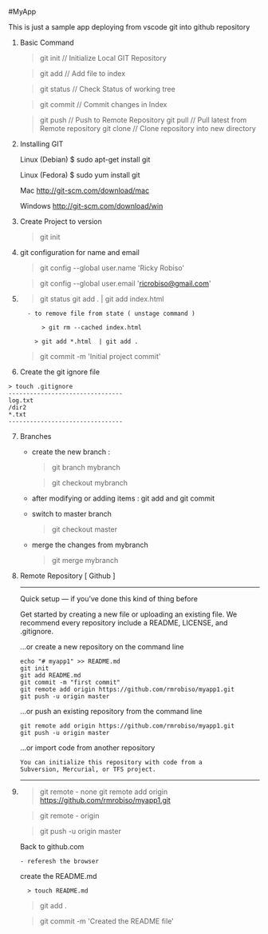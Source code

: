 #MyApp

This is just a sample app deploying from vscode git into github repository

 1. Basic Command

	> git init 		// Initialize Local GIT Repository

	> git add <file>	// Add file to index

	> git status		// Check Status of working tree

	> git commit		// Commit changes in Index
	
	> git push		// Push to Remote Repository
	> git pull		// Pull latest from Remote repository
	> git clone		// Clone repository into new directory

 2. Installing GIT
	
	Linux (Debian)
	$ sudo apt-get install git

	Linux (Fedora)
	$ sudo yum install git

	Mac
	http://git-scm.com/download/mac

	Windows
	http://git-scm.com/download/win


 3. Create Project to version
	
	> git init
	
	
 4.  git configuration for name and email

		> git config --global user.name 'Ricky Robiso'

		> git config --global user.email 'ricrobiso@gmail.com'


 5. 	
    > git status
	  > git add .   |  git add index.html

	      - to remove file from state ( unstage command )

		      > git rm --cached index.html

	        > git add *.html  | git add .

	  > git commit -m 'Initial project commit'


 6.  Create the git ignore file

	> touch .gitignore
	--------------------------------
	log.txt
	/dir2
	*.txt
	--------------------------------


 7. Branches

	- create the new branch :
	
	  > git branch mybranch

	  > git checkout mybranch


	- after modifying or adding items : git add and git commit

	- switch to master branch

		> git checkout master

	- merge the changes from mybranch

		> git merge mybranch
		

 8. Remote Repository  [ Github ]

	--------------------------------------------------
	Quick setup — if you’ve done this kind of thing before

	Get started by creating a new file or uploading an existing file. 
	We recommend every repository include a README, LICENSE, and .gitignore.


	…or create a new repository on the command line

		echo "# myapp1" >> README.md
		git init
		git add README.md
		git commit -m "first commit"
		git remote add origin https://github.com/rmrobiso/myapp1.git
		git push -u origin master
                

	…or push an existing repository from the command line

		git remote add origin https://github.com/rmrobiso/myapp1.git
		git push -u origin master

	…or import code from another repository

		You can initialize this repository with code from a 
		Subversion, Mercurial, or TFS project.
	--------------------------------------------------


 9.
	> git remote
		- none
	> git remote add origin https://github.com/rmrobiso/myapp1.git

	> git remote
		- origin

	> git push -u origin master


    Back to github.com

	    - referesh the browser
	
	  create the README.md

		  > touch README.md

	  > git add .

	  > git commit -m 'Created the README file'


